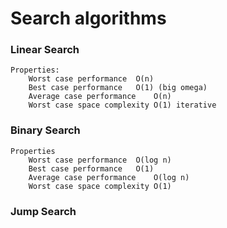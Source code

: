 # Search algorithms

### Linear Search
	Properties:
		Worst case performance	O(n)
		Best case performance	O(1) (big omega)
		Average case performance	O(n)
		Worst case space complexity	O(1) iterative

### Binary Search
	Properties
		Worst case performance	O(log n)
		Best case performance	O(1)
		Average case performance	O(log n)
		Worst case space complexity	O(1)

### Jump Search

